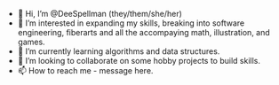 - 👋 Hi, I’m @DeeSpellman (they/them/she/her)
- 👀 I’m interested in expanding my skills, breaking into software engineering, fiberarts and all the accompaying math, illustration, and games.
- 🌱 I’m currently learning algorithms and data structures. 
- 💞️ I’m looking to collaborate on some hobby projects to build skills.
- 📫 How to reach me - message here. 

<!---
MxGlitchWitch/MxGlitchWitch is a ✨ special ✨ repository because its `README.md` (this file) appears on your GitHub profile.
You can click the Preview link to take a look at your changes.
--->
